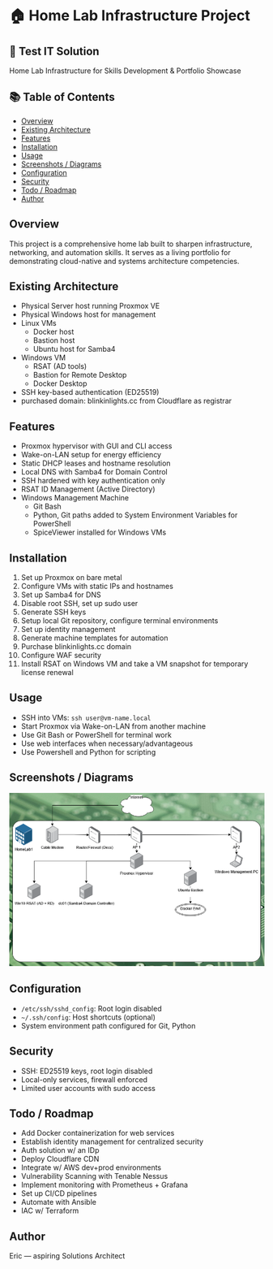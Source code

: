 # 🏠 Home Lab Infrastructure Project

## 📌 Test IT Solution

Home Lab Infrastructure for Skills Development & Portfolio Showcase

## 📚 Table of Contents

- [Overview](#overview)  
- [Existing Architecture](#existing--architecture)  
- [Features](#features)  
- [Installation](#installation)  
- [Usage](#usage)  
- [Screenshots / Diagrams](#screenshots--diagrams)  
- [Configuration](#configuration)  
- [Security](#security)  
- [Todo / Roadmap](#todo--roadmap)    
- [Author](#author)

## Overview

This project is a comprehensive home lab built to sharpen infrastructure, networking, and automation skills. It serves as a living portfolio for demonstrating cloud-native and systems architecture competencies.

## Existing Architecture

- Physical Server host running Proxmox VE  
- Physical Windows host for management  
- Linux VMs
	- Docker host
	- Bastion host
	- Ubuntu host for Samba4
- Windows VM
	- RSAT (AD tools)
	- Bastion for Remote Desktop
	- Docker Desktop
- SSH key-based authentication (ED25519)
- purchased domain: blinkinlights.cc from Cloudflare as registrar

## Features

- Proxmox hypervisor with GUI and CLI access  
- Wake-on-LAN setup for energy efficiency  
- Static DHCP leases and hostname resolution  
- Local DNS with Samba4 for Domain Control
- SSH hardened with key authentication only  
- RSAT ID Management (Active Directory)
- Windows Management Machine
	- Git Bash
	- Python, Git paths added to System Environment Variables for PowerShell
	- SpiceViewer installed for Windows VMs

## Installation

1. Set up Proxmox on bare metal  
2. Configure VMs with static IPs and hostnames  
3. Set up Samba4 for DNS  
4. Disable root SSH, set up sudo user  
5. Generate SSH keys  
6. Setup local Git repository, configure terminal environments  
7. Set up identity management  
8. Generate machine templates for automation  
9. Purchase blinkinlights.cc domain  
10. Configure WAF security  
11. Install RSAT on Windows VM and take a VM snapshot for temporary license renewal  

## Usage

- SSH into VMs: `ssh user@vm-name.local`  
- Start Proxmox via Wake-on-LAN from another machine  
- Use Git Bash or PowerShell for terminal work  
- Use web interfaces when necessary/advantageous  
- Use Powershell and Python for scripting

## Screenshots / Diagrams

[![Homelab Infra Diagram](drawings/Homelab-Infra.png)](drawings/Homelab-Infra.png)

## Configuration

- `/etc/ssh/sshd_config`: Root login disabled  
- `~/.ssh/config`: Host shortcuts (optional)  
- System environment path configured for Git, Python

## Security

- SSH: ED25519 keys, root login disabled  
- Local-only services, firewall enforced  
- Limited user accounts with sudo access

## Todo / Roadmap

- Add Docker containerization for web services
- Establish identity management for centralized security  
- Auth solution w/ an IDp
- Deploy Cloudflare CDN
- Integrate w/ AWS dev+prod environments
- Vulnerability Scanning with Tenable Nessus
- Implement monitoring with Prometheus + Grafana  
- Set up CI/CD pipelines  
- Automate with Ansible
- IAC w/ Terraform

## Author

Eric — aspiring Solutions Architect
